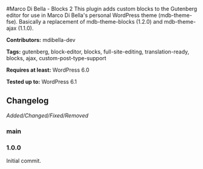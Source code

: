 #Marco Di Bella - Blocks 2
This plugin adds custom blocks to the Gutenberg editor for use in Marco Di Bella's personal WordPress theme (mdb-theme-fse). Basically a replacement of mdb-theme-blocks (1.2.0) and mdb-theme-ajax (1.1.0).

__Contributors:__ mdibella-dev

__Tags:__ gutenberg, block-editor, blocks, full-site-editing, translation-ready, blocks, ajax, custom-post-type-support

__Requires at least:__ WordPress 6.0

__Tested up to:__ WordPress 6.1

## Changelog
*Added/Changed/Fixed/Removed*

### main



### 1.0.0
Initial commit.
